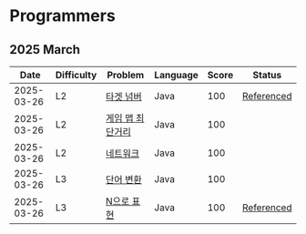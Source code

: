 # Programmers
## 2025 March
| Date | Difficulty | Problem | Language | Score | Status |
| --- | --- | --- | --- | --- | --- |
| 2025-03-26 | L2 | [타겟 넘버](https://school.programmers.co.kr/learn/courses/30/lessons/43165) | Java | 100 | [Referenced](https://velog.io/@doxxx93/practice-kit-dfs-bfs-1) |
| 2025-03-26 | L2 | [게임 맵 최단거리](https://school.programmers.co.kr/learn/courses/30/lessons/1844) | Java | 100 | |
| 2025-03-26 | L2 | [네트워크](https://school.programmers.co.kr/learn/courses/30/lessons/43162) | Java | 100 | |
| 2025-03-26 | L3 | [단어 변환](https://school.programmers.co.kr/learn/courses/30/lessons/43163) | Java | 100 | |
| 2025-03-26 | L3 | [N으로 표현](https://school.programmers.co.kr/learn/courses/30/lessons/42895) | Java | 100 | [Referenced](https://small-stap.tistory.com/65) |
